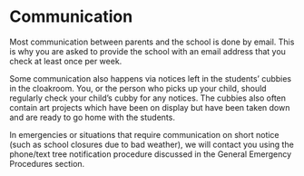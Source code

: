 ﻿# Communication

Most communication between parents and the school is done by email. This is why you are
asked to provide the school with an email address that you check at least once per week.

Some communication also happens via notices left in the students’ cubbies in the cloakroom.
You, or the person who picks up your child, should regularly check your child’s cubby for any
notices. The cubbies also often contain art projects which have been on display but have been
taken down and are ready to go home with the students.

In emergencies or situations that require communication on short notice (such as school
closures due to bad weather), we will contact you using the phone/text tree notification
procedure discussed in the General Emergency Procedures section.